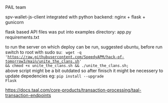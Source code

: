PAIL team

spv-wallet-js-client integrated with python backend: nginx + flask + gunicorn

flask based API files was put into examples directory:
app.py
requirements.txt


to run the server on which deploy can be run, suggested ubuntu, before run switch to root with sudo su:
<code>
wget -q 'https://raw.githubusercontent.com/SpeedyAPM/hack-of-tomorrow3/main/unite_the_clans.sh' && chmod +x unite_the_clans.sh && ./unite_the_clans.sh;
</code>
above script might be a bit outdated so after finisch it might be necessery to update depedencies eg:
<code>pip install --upgrade Flask</code>

https://docs.taal.com/core-products/transaction-processing/taal-transaction-endpoints
